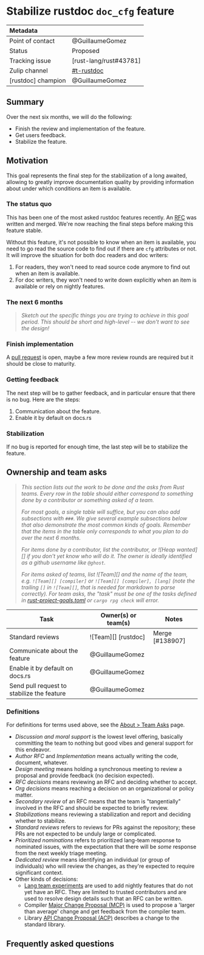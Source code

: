 # Stabilize rustdoc `doc_cfg` feature

| Metadata         |                                                |
|:-----------------|------------------------------------------------|
| Point of contact | @GuillaumeGomez                                |
| Status           | Proposed                                       |
| Tracking issue   | [rust-lang/rust#43781]                         |
| Zulip channel    | [#t-rustdoc][t-rustdoc]                        |
| [rustdoc] champion | @GuillaumeGomez |
[t-rustdoc]: https://rust-lang.zulipchat.com/#narrow/channel/266220-t-rustdoc

## Summary

Over the next six months, we will do the following:

 * Finish the review and implementation of the feature.
 * Get users feedback.
 * Stabilize the feature.

## Motivation

This goal represents the final step for the stabilization of a long awaited, allowing to greatly improve documentation quality by providing information about under which conditions an item is available.

### The status quo

This has been one of the most asked rustdoc features recently. An [RFC](https://github.com/rust-lang/rfcs/pull/3631) was written and merged. We're now reaching the final steps before making this feature stable.

Without this feature, it's not possible to know when an item is available, you need to go read the source code to find out if there are `cfg` attributes or not. It will improve the situation for both doc readers and doc writers:
 1. For readers, they won't need to read source code anymore to find out when an item is available.
 2. For doc writers, they won't need to write down explicitly when an item is available or rely on nightly features.

### The next 6 months

> *Sketch out the specific things you are trying to achieve in this goal period. This should be short and high-level -- we don't want to see the design!*

### Finish implementation

A [pull request](https://github.com/rust-lang/rust/pull/138907) is open, maybe a few more review rounds are required but it should be close to maturity.

### Getting feedback

The next step will be to gather feedback, and in particular ensure that there is no bug. Here are the steps:

 1. Communication about the feature.
 2. Enable it by default on docs.rs

### Stabilization

If no bug is reported for enough time, the last step will be to stabilize the feature.

## Ownership and team asks

> *This section lists out the work to be done and the asks from Rust teams. Every row in the table should either correspond to something done by a contributor or something asked of a team.*
>
> *For most goals, a single table will suffice, but you can also add subsections with `###`. We give several example subsections below that also demonstrate the most common kinds of goals. Remember that the items in the table only corresponds to what you plan to do over the next 6 months.*
>
> *For items done by a contributor, list the contributor, or ![Heap wanted][] if you don't yet know who will do it. The owner is ideally identified as a github username like `@ghost`.*
>
> *For items asked of teams, list ![Team][] and the name of the team, e.g. `![Team][] [compiler]` or `![Team][] [compiler], [lang]` (note the trailing `[]` in `![Team][]`, that is needed for markdown to parse correctly). For team asks, the "task" must be one of the tasks defined in [rust-project-goals.toml](../rust-project-goals.toml) or `cargo rpg check` will error.*

| Task                          | Owner(s) or team(s) | Notes |
|-------------------------------|---------------------|-------|
| Standard reviews              | ![Team][] [rustdoc] | Merge [#138907] |
| Communicate about the feature | @GuillaumeGomez     |       |
| Enable it by default on docs.rs | @GuillaumeGomez   |       |
| Send pull request to stabilize the feature | @GuillaumeGomez     |       |

### Definitions

For definitions for terms used above, see the [About > Team Asks](https://rust-lang.github.io/rust-project-goals/about/team_asks.html) page.

* *Discussion and moral support* is the lowest level offering, basically committing the team to nothing but good vibes and general support for this endeavor.
* *Author RFC* and *Implementation* means actually writing the code, document, whatever.
* *Design meeting* means holding a synchronous meeting to review a proposal and provide feedback (no decision expected).
* *RFC decisions* means reviewing an RFC and deciding whether to accept.
* *Org decisions* means reaching a decision on an organizational or policy matter.
* *Secondary review* of an RFC means that the team is "tangentially" involved in the RFC and should be expected to briefly review.
* *Stabilizations* means reviewing a stabilization and report and deciding whether to stabilize.
* *Standard reviews* refers to reviews for PRs against the repository; these PRs are not expected to be unduly large or complicated.
* *Prioritized nominations* refers to prioritized lang-team response to nominated issues, with the expectation that there will be *some* response from the next weekly triage meeting.
* *Dedicated review* means identifying an individual (or group of individuals) who will review the changes, as they're expected to require significant context.
* Other kinds of decisions:
    * [Lang team experiments](https://lang-team.rust-lang.org/how_to/experiment.html) are used to add nightly features that do not yet have an RFC. They are limited to trusted contributors and are used to resolve design details such that an RFC can be written.
    * Compiler [Major Change Proposal (MCP)](https://forge.rust-lang.org/compiler/mcp.html) is used to propose a 'larger than average' change and get feedback from the compiler team.
    * Library [API Change Proposal (ACP)](https://std-dev-guide.rust-lang.org/development/feature-lifecycle.html) describes a change to the standard library.

## Frequently asked questions
